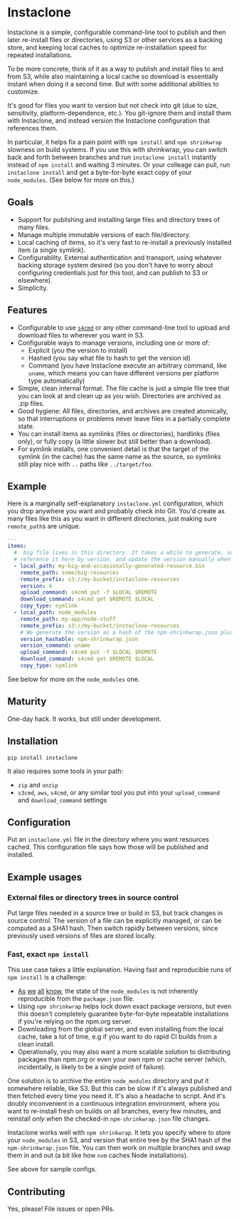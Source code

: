 # Instaclone

Instaclone is a simple, configurable command-line tool to publish and then later re-install files or directories, using S3 or other services as a backing store, and keeping local caches to optimize re-installation speed for repeated installations.

To be more concrete, think of it as a way to publish and install files to and from S3, while also maintaining a local cache so download is essentially instant when doing it a second time. But with some additional abilities to customize.

It's good for files you want to version but not check into git (due to size, sensitivity, platform-dependence, etc.). You git-ignore them and install them with Instaclone, and instead version the Instaclone configuration that references them.

In particular, it helps fix a pain point with `npm install` and `npm shrinkwrap` slowness on build systems. If you use this with shrinkwrap, you can switch back and forth between branches and run `instaclone install` instantly instead of `npm install` and waiting 3 minutes. Or your colleage can pull, run `instaclone install` and get a byte-for-byte exact copy of your `node_modules`. (See below for more on this.)

## Goals

- Support for publishing and installing large files and directory trees of many files.
- Manage multiple immutable versions of each file/directory.
- Local caching of items, so it's very fast to re-install a previously installed item (a single symlink).
- Configurability. External authentication and transport, using whatever backing storage system desired (so you don't have to worry about configuring credentials just for this tool, and can publish to S3 or elsewhere).
- Simplicity.

## Features

- Configurable to use [`s4cmd`](https://github.com/bloomreach/s4cmd) or any other command-line tool to upload and download files to wherever you want in S3.
- Configurable ways to manage versions, including one or more of:
  - Explicit (you the version to install)
  - Hashed (you say what file to hash to get the version id)
  - Command (you have Instaclone execute an arbitrary command, like `uname`, which means you can have different versions per platform type automatically)
- Simple, clean internal format. The file cache is just a simple file tree that you can look at and clean up as you wish. Directories are archived as .zip files.
- Good hygiene: All files, directories, and archives are created atomically, so that interruptions or problems never leave files in a partially complete state.
- You can install items as symlinks (files or directories), hardlinks (files only), or fully copy (a little slower but still better than a download).
- For symlink installs, one convenient detail is that the target of the symlink (in the cache) has the same name as the source, so symlinks still play nice with `..` paths like `../target/foo`.

## Example

Here is a marginally self-explanatory `instaclone.yml` configuration, which you drop
anywhere you want and probably check into Git. You'd create as many files like this as
you want in different directories, just making sure `remote_path`s are unique.

```yml
---
items:
  #  big file lives in this directory. It takes a while to generate, so we're going to
  # reference it here by version, and update the version manually when we regenerate.
  - local_path: my-big-and-occasionally-generated-resource.bin
    remote_path: some/big-resources
    remote_prefix: s3://my-bucket/instaclone-resources
    version: 4
    upload_command: s4cmd put -f $LOCAL $REMOTE
    download_command: s4cmd get $REMOTE $LOCAL
    copy_type: symlink
  - local_path: node_modules
    remote_path: my-app/node-stuff
    remote_prefix: s3://my-bucket/instaclone-resources
    # We generate the version as a hash of the npm-shrinkwrap.json plus the architecture we're on:
    version_hashable: npm-shrinkwrap.json
    version_command: uname
    upload_command: s4cmd put -f $LOCAL $REMOTE
    download_command: s4cmd get $REMOTE $LOCAL
    copy_type: symlink
```

See below for more on the `node_modules` one.

## Maturity

One-day hack. It works, but still under development.

## Installation

```
pip install instaclone
```

It also requires some tools in your path:

- `zip` and `unzip`
- `s3cmd`, `aws`, `s4cmd`, or any similar tool you put into your
  `upload_command` and `download_command` settings

## Configuration

Put an `instaclone.yml` file in the directory where you want resources cached. This configuration file says how those will be published and installed.

## Example usages

### External files or directory trees in source control

Put large files needed in a source tree or build in S3, but track changes in source control. The version of a file can be explicitly managed, or can be computed as a SHA1 hash. Then switch rapidly between versions, since previously used versions of files are stored locally.

### Fast, exact `npm install`

This use case takes a little explanation. Having fast and reproducible runs of `npm install` is a challenge:

- [As](https://docs.npmjs.com/cli/shrinkwrap)
  [we](http://blog.nodejs.org/2012/02/27/managing-node-js-dependencies-with-shrinkwrap/)
  [all](http://javascript.tutorialhorizon.com/2015/03/21/what-is-npm-shrinkwrap-and-when-is-it-needed/)
  [know](http://tilomitra.com/why-you-should-use-npm-shrinkwrap/),
  the state of the `node_modules` is not inherently reproducible from the `package.json` file.
- Using `npm shrinkwrap` helps lock down exact package versions, but even this doesn't completely guarantee byte-for-byte repeatable installations if you're relying on the npm.org server.
- Downloading from the global server, and even installing from the local cache, take a lot of time, e.g if you want to do rapid CI builds from a clean install.
- Operationally, you may also want a more scalable solution to distributing packages than npm.org or even your own npm or cache server (which, incidentally, is likely to be a single point of failure).

One solution is to archive the entire `node_modules` directory and put it somewhere reliable, like S3. But this can be slow if it's always published and then fetched every time you need it. It's also a headache to script. And it's doubly inconvenient in a continuous integration environment, where you want to re-install fresh on builds on all branches, every few minutes, and reinstall *only* when the checked-in `npm-shrinkwrap.json` file changes.

Instaclone works well with `npm shrinkwrap`. It lets you specify where to store your `node_modules` in S3, and version that entire tree by the SHA1 hash of the `npm-shrinkwrap.json` file. You can then work on multiple branches and swap them in and out (a bit like how `nvm` caches Node installations).

See above for sample configs.

## Contributing

Yes, please! File issues or open PRs.

